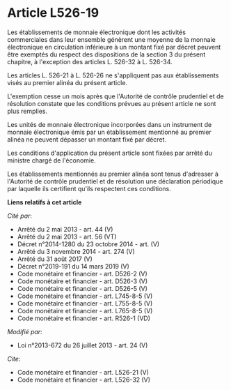 # Article L526-19

Les établissements de monnaie électronique dont les activités commerciales dans leur ensemble génèrent une moyenne de la
monnaie électronique en circulation inférieure à un montant fixé par décret peuvent être exemptés du respect des dispositions
de la section 3 du présent chapitre, à l'exception des articles L. 526-32 à L. 526-34.

Les articles L. 526-21 à L. 526-26 ne s'appliquent pas aux établissements visés au premier alinéa du présent article.

L'exemption cesse un mois après que l'Autorité de contrôle prudentiel et de résolution constate que les conditions prévues au
présent article ne sont plus remplies.

Les unités de monnaie électronique incorporées dans un instrument de monnaie électronique émis par un établissement mentionné
au premier alinéa ne peuvent dépasser un montant fixé par décret.

Les conditions d'application du présent article sont fixées par arrêté du ministre chargé de l'économie.

Les établissements mentionnés au premier alinéa sont tenus d'adresser à l'Autorité de contrôle prudentiel et de résolution
une déclaration périodique par laquelle ils certifient qu'ils respectent ces conditions.

**Liens relatifs à cet article**

_Cité par_:

  - Arrêté du 2 mai 2013 - art. 44 (V)
  - Arrêté du 2 mai 2013 - art. 56 (VT)
  - Décret n°2014-1280 du 23 octobre 2014 - art. (V)
  - Arrêté du 3 novembre 2014 - art. 274 (V)
  - Arrêté du 31 août 2017 (V)
  - Décret n°2019-191 du 14 mars 2019 (V)
  - Code monétaire et financier - art. D526-2 (V)
  - Code monétaire et financier - art. D526-3 (V)
  - Code monétaire et financier - art. D526-5 (V)
  - Code monétaire et financier - art. L745-8-5 (V)
  - Code monétaire et financier - art. L755-8-5 (V)
  - Code monétaire et financier - art. L765-8-5 (V)
  - Code monétaire et financier - art. R526-1 (VD)

_Modifié par_:

  - Loi n°2013-672 du 26 juillet 2013 - art. 24 (V)

_Cite_:

  - Code monétaire et financier - art. L526-21 (V)
  - Code monétaire et financier - art. L526-32 (V)
